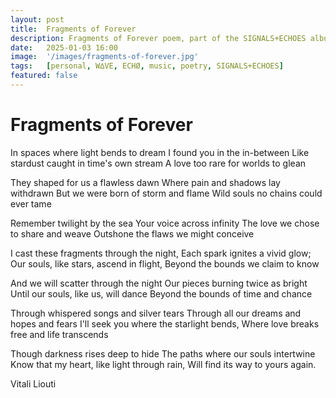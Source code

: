 ```yaml
---
layout: post
title:  Fragments of Forever
description: Fragments of Forever poem, part of the SIGNALS+ECHOES album by Vitali Liouti
date:   2025-01-03 16:00
image:  '/images/fragments-of-forever.jpg'
tags:   [personal, W∆VE, ECHØ, music, poetry, SIGNALS+ECHOES]
featured: false
---
```


# Fragments of Forever

In spaces where light bends to dream
I found you in the in-between
Like stardust caught in time's own stream
A love too rare for worlds to glean

They shaped for us a flawless dawn
Where pain and shadows lay withdrawn
But we were born of storm and flame
Wild souls no chains could ever tame

Remember twilight by the sea
Your voice across infinity
The love we chose to share and weave
Outshone the flaws we might conceive

I cast these fragments through the night,
Each spark ignites a vivid glow;
Our souls, like stars, ascend in flight,
Beyond the bounds we claim to know

And we will scatter through the night
Our pieces burning twice as bright
Until our souls, like us, will dance
Beyond the bounds of time and chance

Through whispered songs and silver tears
Through all our dreams and hopes and fears
I'll seek you where the starlight bends,
Where love breaks free and life transcends

Though darkness rises deep to hide
The paths where our souls intertwine
Know that my heart, like light through rain,
Will find its way to yours again.

Vitali Liouti
